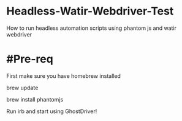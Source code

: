 Headless-Watir-Webdriver-Test
=============================

How to run headless automation scripts using phantom js and watir webdriver

#Pre-req
===============
First make sure you have homebrew installed

brew update

brew install phantomjs

Run irb and start using GhostDriver!
